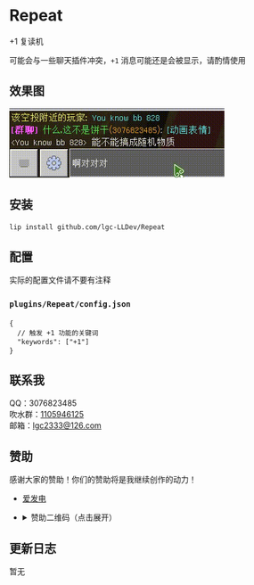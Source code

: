 <!-- markdownlint-disable MD033 MD036 -->

# Repeat

+1 复读机

可能会与一些聊天插件冲突，`+1` 消息可能还是会被显示，请酌情使用

## 效果图

![1](https://raw.githubusercontent.com/lgc-LLSEDev/readme/main/Repeat/1673947551735.gif)

## 安装

```bash
lip install github.com/lgc-LLDev/Repeat
```

## 配置

实际的配置文件请不要有注释

### `plugins/Repeat/config.json`

```jsonc
{
  // 触发 +1 功能的关键词
  "keywords": ["+1"]
}
```

## 联系我

QQ：3076823485  
吹水群：[1105946125](https://jq.qq.com/?_wv=1027&k=Z3n1MpEp)  
邮箱：<lgc2333@126.com>

## 赞助

感谢大家的赞助！你们的赞助将是我继续创作的动力！

- [爱发电](https://afdian.net/@lgc2333)
- <details>
    <summary>赞助二维码（点击展开）</summary>

  ![讨饭](https://raw.githubusercontent.com/lgc2333/ShigureBotMenu/master/src/imgs/sponsor.png)

  </details>

## 更新日志

暂无
